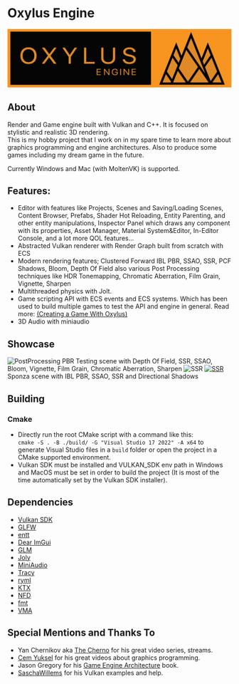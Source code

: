 # Oxylus Engine
![](/resources/branding/OXLogoBanner.png)     
## About   
Render and Game engine built with Vulkan and C++. It is focused on  stylistic and realistic 3D rendering.        
This is my hobby project that I work on in my spare time to learn more about graphics programming and engine architectures. Also to produce some games including my dream game in the future.

Currently Windows and Mac (with MoltenVK) is supported.

## Features:     
- Editor with features like Projects, Scenes and Saving/Loading Scenes, Content
Browser, Prefabs, Shader Hot Reloading, Entity Parenting, and other entity
manipulations, Inspector Panel which draws any component with its properties,
Asset Manager, Material System&Editor, In-Editor Console, and a lot more QOL
features...
- Abstracted Vulkan renderer with Render Graph built from scratch with ECS
- Modern rendering features; Clustered Forward IBL PBR, SSAO, SSR, PCF Shadows,
Bloom, Depth Of Field also various Post Processing techniques like HDR
Tonemapping, Chromatic Aberration, Film Grain, Vignette, Sharpen
- Multithreaded physics with Jolt.   
- Game scripting API with ECS events and ECS systems. Which has been used to
build multiple games to test the API and engine in general.
 Read more: [(Creating a Game With Oxylus)](https://hatrickek.github.io/blog/oxylus-first-game)
- 3D Audio with miniaudio

## Showcase
![PostProcessing](https://cdn.discordapp.com/attachments/882355531463938078/1101916100414931066/image.png)
PBR Testing scene with Depth Of Field, SSR, SSAO, Bloom, Vignette, Film Grain, Chromatic Aberration, Sharpen
![SSR](https://cdn.discordapp.com/attachments/1012357737256058924/1093471555679432815/image.png)
[![SSR](https://cdn.discordapp.com/attachments/1012357737256058924/1095085960858976387/image.png)](https://youtu.be/nu4_uiTNB5Q)    
Sponza scene with IBL PBR, SSAO, SSR and Directional Shadows

## Building
### Cmake
- Directly run the root CMake script with a command like this:    
`cmake -S . -B ./build/ -G "Visual Studio 17 2022" -A x64` to generate Visual Studio files in a `build` folder or open the project in a CMake supported environment.
- Vulkan SDK must be installed and VULKAN_SDK env path in Windows and MacOS must be set in order to build the project (It is most of the time automatically set by the Vulkan SDK installer).  

## Dependencies
- [Vulkan SDK](https://www.lunarg.com/vulkan-sdk/)
- [GLFW](https://github.com/glfw/glfw)
- [entt](https://github.com/skypjack/entt)
- [Dear ImGui](https://github.com/ocornut/imgui)
- [GLM](https://github.com/g-truc/glm)
- [Joly](https://github.com/jrouwe/JoltPhysics)
- [MiniAudio](https://github.com/mackron/miniaudio)
- [Tracy](https://github.com/wolfpld/tracy)
- [ryml](https://github.com/biojppm/rapidyaml)
- [KTX](https://github.com/KhronosGroup/KTX-Software)
- [NFD](https://github.com/btzy/nativefiledialog-extended)
- [fmt](https://github.com/fmtlib/fmt)
- [VMA](https://github.com/GPUOpen-LibrariesAndSDKs/VulkanMemoryAllocator)

## Special Mentions and Thanks To
- Yan Chernikov aka [The Cherno](https://www.youtube.com/channel/UCQ-W1KE9EYfdxhL6S4twUNw) for his great video series, streams.
- [Cem Yuksel](https://www.youtube.com/@cem_yuksel/videos) for his great videos about graphics programming.
- Jason Gregory for his [Game Engine Architecture](https://www.gameenginebook.com/) book.
- [SaschaWillems](https://github.com/SaschaWillems/Vulkan) for his Vulkan examples and help. 